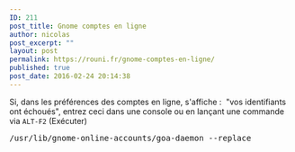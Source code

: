 ```yaml
---
ID: 211
post_title: Gnome comptes en ligne
author: nicolas
post_excerpt: ""
layout: post
permalink: https://rouni.fr/gnome-comptes-en-ligne/
published: true
post_date: 2016-02-24 20:14:38
---
```

Si, dans les préférences des comptes en ligne, s'affiche :  "vos identifiants ont échoués", entrez ceci dans une console ou en lançant une commande via <code>ALT-F2</code> (Exécuter)

<pre class="lang:bash decode:1 " >
/usr/lib/gnome-online-accounts/goa-daemon --replace
</pre>